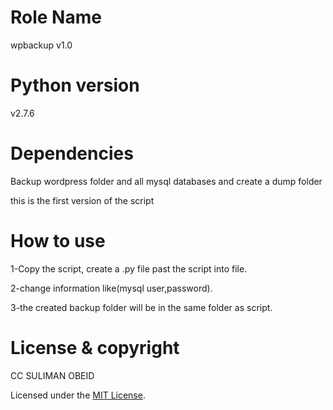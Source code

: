 # Role Name


wpbackup v1.0

# Python version


v2.7.6


# Dependencies


Backup wordpress folder and all mysql databases and create a dump folder

this is the first version of the script 

# How to use
1-Copy the script, create a .py file past the script into file.

2-change information like(mysql user,password).

3-the created backup folder will be in the same folder as script.

# License & copyright
CC SULIMAN OBEID 

Licensed under the [MIT License](LICENSE). 
